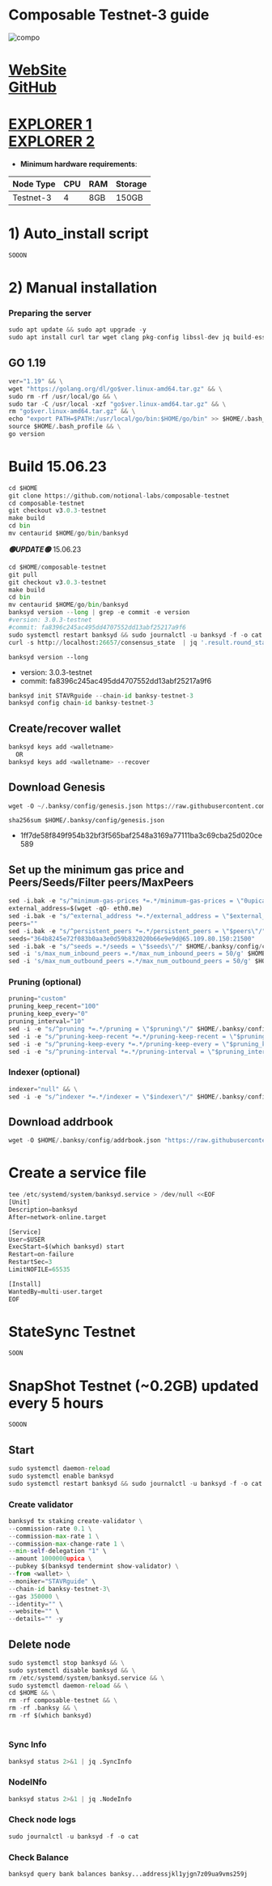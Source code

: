 # Composable Testnet-3 guide

![compo](https://github.com/obajay/nodes-Guides/assets/44331529/49502f93-cb03-461e-b788-78a391456f72)

[WebSite](https://www.composable.finance/)\
[GitHub](https://github.com/notional-labs/composable-networks)
=
[EXPLORER 1](https://explorer.nodestake.top/banksy-testnet/staking) \
[EXPLORER 2](https://explorer.nodexcapital.com/composable/staking)
=

- **Minimum hardware requirements**:

| Node Type |CPU | RAM  | Storage  | 
|-----------|----|------|----------|
| Testnet-3   |   4|  8GB | 150GB    |


# 1) Auto_install script
```python
SOOON
```

# 2) Manual installation

### Preparing the server
```python
sudo apt update && sudo apt upgrade -y
sudo apt install curl tar wget clang pkg-config libssl-dev jq build-essential bsdmainutils git make ncdu gcc git jq chrony liblz4-tool -y
```

## GO 1.19
```python
ver="1.19" && \
wget "https://golang.org/dl/go$ver.linux-amd64.tar.gz" && \
sudo rm -rf /usr/local/go && \
sudo tar -C /usr/local -xzf "go$ver.linux-amd64.tar.gz" && \
rm "go$ver.linux-amd64.tar.gz" && \
echo "export PATH=$PATH:/usr/local/go/bin:$HOME/go/bin" >> $HOME/.bash_profile && \
source $HOME/.bash_profile && \
go version
```

# Build 15.06.23
```python
cd $HOME
git clone https://github.com/notional-labs/composable-testnet
cd composable-testnet
git checkout v3.0.3-testnet
make build
cd bin
mv centaurid $HOME/go/bin/banksyd
```
*******🟢UPDATE🟢******* 15.06.23
```python
cd $HOME/composable-testnet
git pull
git checkout v3.0.3-testnet
make build
cd bin
mv centaurid $HOME/go/bin/banksyd
banksyd version --long | grep -e commit -e version
#version: 3.0.3-testnet
#commit: fa8396c245ac495dd4707552dd13abf25217a9f6
sudo systemctl restart banksyd && sudo journalctl -u banksyd -f -o cat
curl -s http://localhost:26657/consensus_state  | jq '.result.round_state.height_vote_set[0].prevotes_bit_array'

```

`banksyd version --long`
- version: 3.0.3-testnet
- commit: fa8396c245ac495dd4707552dd13abf25217a9f6

```python
banksyd init STAVRguide --chain-id banksy-testnet-3
banksyd config chain-id banksy-testnet-3
```    

## Create/recover wallet
```python
banksyd keys add <walletname>
  OR
banksyd keys add <walletname> --recover
```

## Download Genesis
```python
wget -O ~/.banksy/config/genesis.json https://raw.githubusercontent.com/notional-labs/composable-networks/main/banksy-testnet-3/genesis.json
```
`sha256sum $HOME/.banksy/config/genesis.json`
+ 1ff7de58f849f954b32bf3f565baf2548a3169a77111ba3c69cba25d020ce589

## Set up the minimum gas price and Peers/Seeds/Filter peers/MaxPeers
```python
sed -i.bak -e "s/^minimum-gas-prices *=.*/minimum-gas-prices = \"0upica\"/;" ~/.banksy/config/app.toml
external_address=$(wget -qO- eth0.me) 
sed -i.bak -e "s/^external_address *=.*/external_address = \"$external_address:26656\"/" $HOME/.banksy/config/config.toml
peers=""
sed -i.bak -e "s/^persistent_peers *=.*/persistent_peers = \"$peers\"/" $HOME/.banksy/config/config.toml
seeds="364b8245e72f083b0aa3e0d59b832020b66e9e9d@65.109.80.150:21500"
sed -i.bak -e "s/^seeds =.*/seeds = \"$seeds\"/" $HOME/.banksy/config/config.toml
sed -i 's/max_num_inbound_peers =.*/max_num_inbound_peers = 50/g' $HOME/.banksy/config/config.toml
sed -i 's/max_num_outbound_peers =.*/max_num_outbound_peers = 50/g' $HOME/.banksy/config/config.toml

```
### Pruning (optional)
```python
pruning="custom"
pruning_keep_recent="100"
pruning_keep_every="0"
pruning_interval="10"
sed -i -e "s/^pruning *=.*/pruning = \"$pruning\"/" $HOME/.banksy/config/app.toml
sed -i -e "s/^pruning-keep-recent *=.*/pruning-keep-recent = \"$pruning_keep_recent\"/" $HOME/.banksy/config/app.toml
sed -i -e "s/^pruning-keep-every *=.*/pruning-keep-every = \"$pruning_keep_every\"/" $HOME/.banksy/config/app.toml
sed -i -e "s/^pruning-interval *=.*/pruning-interval = \"$pruning_interval\"/" $HOME/.banksy/config/app.toml
```
### Indexer (optional) 
```python
indexer="null" && \
sed -i -e "s/^indexer *=.*/indexer = \"$indexer\"/" $HOME/.banksy/config/config.toml
```

## Download addrbook
```python
wget -O $HOME/.banksy/config/addrbook.json "https://raw.githubusercontent.com/obajay/nodes-Guides/main/Composable/Testnet-3/addrbook.json"
```

# Create a service file
```python
tee /etc/systemd/system/banksyd.service > /dev/null <<EOF
[Unit]
Description=banksyd
After=network-online.target

[Service]
User=$USER
ExecStart=$(which banksyd) start
Restart=on-failure
RestartSec=3
LimitNOFILE=65535

[Install]
WantedBy=multi-user.target
EOF
```
# StateSync Testnet
```python
SOON
```
# SnapShot Testnet (~0.2GB) updated every 5 hours  
```python
SOOON
```

## Start
```python
sudo systemctl daemon-reload
sudo systemctl enable banksyd
sudo systemctl restart banksyd && sudo journalctl -u banksyd -f -o cat
```

### Create validator
```python
banksyd tx staking create-validator \
--commission-rate 0.1 \
--commission-max-rate 1 \
--commission-max-change-rate 1 \
--min-self-delegation "1" \
--amount 1000000upica \
--pubkey $(banksyd tendermint show-validator) \
--from <wallet> \
--moniker="STAVRguide" \
--chain-id banksy-testnet-3\
--gas 350000 \
--identity="" \
--website="" \
--details="" -y
```

## Delete node
```python
sudo systemctl stop banksyd && \
sudo systemctl disable banksyd && \
rm /etc/systemd/system/banksyd.service && \
sudo systemctl daemon-reload && \
cd $HOME && \
rm -rf composable-testnet && \
rm -rf .banksy && \
rm -rf $(which banksyd)
```
#
### Sync Info
```python
banksyd status 2>&1 | jq .SyncInfo
```
### NodeINfo
```python
banksyd status 2>&1 | jq .NodeInfo
```
### Check node logs
```python
sudo journalctl -u banksyd -f -o cat
```
### Check Balance
```python
banksyd query bank balances banksy...addressjkl1yjgn7z09ua9vms259j
```

